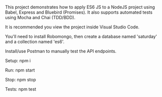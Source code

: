 This project demonstrates how to apply ES6 JS to a NodeJS project using Babel, Express and Bluebird (Promises). It also supports automated tests using Mocha and Chai (TDD/BDD).

It is recommended you view the project inside Visual Studio Code.

You'll need to install Robomongo, then create a database named 'saturday' and a collection named 'es6'.

Install/use Postman to manually test the API endpoints.

Setup: npm i

Run: npm start

Stop: npm stop

Tests: npm test
